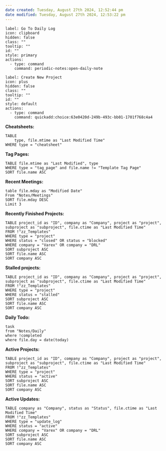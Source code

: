 ```yaml
---
date created: Tuesday, August 27th 2024, 12:52:44 pm
date modified: Tuesday, August 27th 2024, 12:53:22 pm
---
```



```meta-bind-button
label: Go To Daily Log
icon: clipboard
hidden: false
class: ""
tooltip: ""
id: ""
style: primary
actions:
  - type: command
    command: periodic-notes:open-daily-note
```

```meta-bind-button
label: Create New Project
icon: plus
hidden: false
class: ""
tooltip: ""
id: ""
style: default
actions:
  - type: command
    command: quickadd:choice:63e0420d-249b-493c-bb01-1701f768c4a4

```

**Cheatsheets:**
```dataview
TABLE
	type, file.mtime as "Last Modified Time"
WHERE type = "cheatsheet"
```

**Tag Pages:**
```dataview
TABLE file.mtime as "Last Modified", type
WHERE type = "tag_page" and file.name != "Template Tag Page"
SORT file.name ASC
```

**Recent Meetings:**
```dataview
table file.mday as "Modified Date"
From "Notes/Meetings"
SORT file.mday DESC
Limit 3
```


**Recently Finished Projects:**
```dataview
TABLE project_id as "ID", company as "Company", project as "project", subproject as "subproject", file.ctime as "Last Modified Time"
FROM !"zz_Templates"
WHERE type = "project"
WHERE status = "closed" OR status = "blocked"
WHERE company = "Varex" OR company = "DRL"
SORT subproject ASC
SORT file.name ASC
SORT company ASC
```

**Stalled projects:**
```dataview
TABLE project_id as "ID", company as "Company", project as "project", subproject as "subproject", file.ctime as "Last Modified Time"
FROM !"zz_Templates"
WHERE type = "project"
WHERE status = "stalled"
SORT subproject ASC
SORT file.name ASC
SORT company ASC
```

**Daily Todo:**
```dataview
task
from "Notes/Daily"
where !completed
where file.day = date(today)
```
**Active Projects:**
```dataview
TABLE project_id as "ID", company as "Company", project as "project", subproject as "subproject", file.ctime as "Last Modified Time"
FROM !"zz_Templates"
WHERE type = "project"
WHERE status = "active"
SORT subproject ASC
SORT file.name ASC
SORT company ASC
```

**Active Updates:**
```dataview
TABLE company as "Company", status as "Status", file.ctime as "Last Modified Time"
FROM !"zz_Templates"
WHERE type = "update_log"
WHERE status = "active"
WHERE company = "Varex" OR company = "DRL"
SORT subproject ASC
SORT file.name ASC
SORT company ASC
```